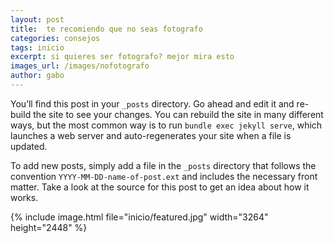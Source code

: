 ```yaml
---
layout: post
title:  te recomiendo que no seas fotografo
categories: consejos 
tags: inicio
excerpt: si quieres ser fotografo? mejor mira esto
images_url: /images/nofotografo
author: gabo
---
```


You’ll find this post in your `_posts` directory. Go ahead and edit it and re-build the site to see your changes. You can rebuild the site in many different ways, but the most common way is to run `bundle exec jekyll serve`, which launches a web server and auto-regenerates your site when a file is updated.

To add new posts, simply add a file in the `_posts` directory that follows the convention `YYYY-MM-DD-name-of-post.ext` and includes the necessary front matter. Take a look at the source for this post to get an idea about how it works.

{% include image.html 
        file="inicio/featured.jpg" 
        width="3264"
        height="2448" 
    %}  